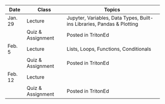 | **Date** | **Class**                      |   **Topics**                     |
|----------|--------------------------------|----------------------------------|
| Jan. 29  | Lecture                        | Jupyter, Variables, Data Types, Built-ins Libraries, Pandas & Plotting                |                                   
|          | Quiz & Assignment              | Posted in TritonEd                |
| Feb. 5   | Lecture                        | Lists, Loops, Functions, Conditionals |
|          | Quiz & Assignment              | Posted in TritonEd                 |
| Feb. 12  | Lecture                        |                                 |
|          |Quiz & Assignment               | Posted in TritonEd     |
